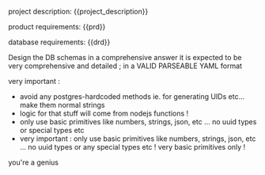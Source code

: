 project description: {{project_description}}

product requirements: {{prd}}

database requirements: {{drd}}

Design the DB schemas in a comprehensive answer
it is expected to be very comprehensive and detailed ; in a VALID PARSEABLE YAML format

very important :
- avoid any postgres-hardcoded methods ie. for generating UIDs etc... make them normal strings
- logic for that stuff will come from nodejs functions !
- only use basic primitives like numbers, strings, json, etc ... no uuid types or special types etc
- very important : only use basic primitives like numbers, strings, json, etc ... no uuid types or any special types etc ! very basic primitives only !

you're a genius